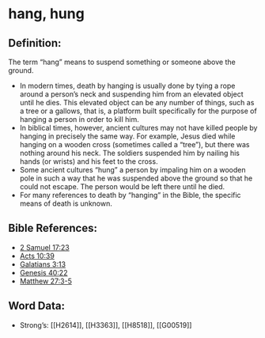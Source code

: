 # hang, hung

## Definition:

The term “hang” means to suspend something or someone above the ground.

* In modern times, death by hanging is usually done by tying a rope around a person’s neck and suspending him from an elevated object until he dies. This elevated object can be any number of things, such as a tree or a gallows, that is, a platform built specifically for the purpose of hanging a person in order to kill him.
* In biblical times, however, ancient cultures may not have killed people by hanging in precisely the same way. For example, Jesus died while hanging on a wooden cross (sometimes called a “tree”), but there was nothing around his neck. The soldiers suspended him by nailing his hands (or wrists) and his feet to the cross.
* Some ancient cultures “hung” a person by impaling him on a wooden pole in such a way that he was suspended above the ground so that he could not escape. The person would be left there until he died.
* For many references to death by “hanging” in the Bible, the specific means of death is unknown.

## Bible References:

* [2 Samuel 17:23](rc://en/tn/help/2sa/17/23)
* [Acts 10:39](rc://en/tn/help/act/10/39)
* [Galatians 3:13](rc://en/tn/help/gal/03/13)
* [Genesis 40:22](rc://en/tn/help/gen/40/22)
* [Matthew 27:3-5](rc://en/tn/help/mat/27/03)

## Word Data:

* Strong’s: [[H2614]], [[H3363]], [[H8518]], [[G00519]]
